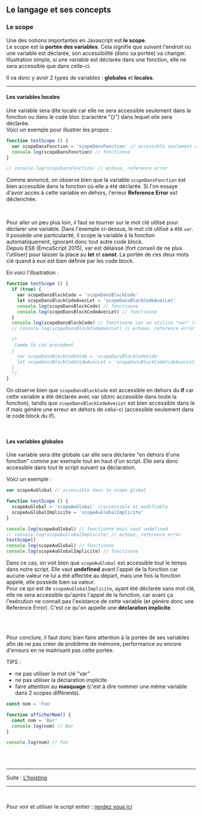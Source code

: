 ## Le langage et ses concepts

### Le scope

Une des notions importantes en Javascript est **le scope**.  
Le scope est la __portée des variables__. Cela signifie que suivant l'endroit où une variable est déclarée, 
son accessibilité (donc sa portée) va changer.
Illustration simple, si une variable est déclarée dans une fonction, elle ne sera accessible que dans 
celle-ci.

Il va donc y avoir 2 types de variables : **globales** et **locales**.

---

#### Les variables locales

Une variable sera dite locale car elle ne sera accessible seulement dans la fonction ou dans le 
code bloc (caractère "{}") dans lequel elle sera déclarée.  
Voici un exemple pour illustrer les propos :

```js
function testScope () {
  var scopeDansFonction = 'scopeDansFonction' // accessible seulement dans cette fonction
  console.log(scopeDansFonction) // fonctionne
}

// console.log(scopeDansFonction) // echoue, reference error
```

Comme annoncé, on observe bien que la variable `scopeDansFonction` est bien accessible dans la fonction 
où elle a été déclarée. Si l'on essaye d'avoir accès à cette variable en dehors, l'erreur 
**Reference Error** est déclenchée.

<br>

Pour aller un peu plus loin, il faut se tourner sur le mot clé utilisé pour déclarer une variable. 
Dans l'exemple ci-dessus, le mot clé utilisé a été `var`. Il possède une particularité, il scope 
la variable à la fonction automatiquement, ignorant donc tout autre code block.  
Depuis ES6 (EmcaScript 2015), var est délaissé (fort conseil de ne plus l'utiliser) 
pour laisser la place au **let** et **const**. La portée de ces deux mots clé quand à eux est bien 
définie par les code block.

En voici l'illustration : 

```js
function testScope () {
  if (true) {
    var scopeDansBlockCode = 'scopeDansBlockCode'
    let scopeDansBlockCodeAvecLet = 'scopeDansBlockCodeAvecLet'
    console.log(scopeDansBlockCode) // fonctionne
    console.log(scopeDansBlockCodeAvecLet) // fonctionne
  }
  console.log(scopeDansBlockCode) // fonctionne car on utilise "var" (scope de la fonction)
  // console.log(scopeDansBlockCodeAvecLet) // echoue, reference error (scope du block)

  /*
   Comme le cas précédent
  {
    var scopeDansBlockCodeVide = 'scopeDansBlockCodeVide'
    let scopeDansBlockCodeVideAvecLet = 'scopeDansBlockCodeVideAvecLet'
  }
  */
}
```

On observe bien que `scopeDansBlockCode` est accessible en dehors du **if** car cette variable 
a été déclarée avec var (donc accessible dans toute la fonction), tandis que `scopeDansBlockCodeAvecLet` est bien accessible dans le if mais 
génère une erreur en dehors de celui-ci (accessible seulement dans le code block du if).

<br>

#### Les variables globales

Une variable sera dite globale car elle sera déclarée "en dehors d'une fonction" comme par exemple tout 
en haut d'un script. Elle sera donc accessible dans tout le script suivant sa déclaration.

Voici un exemple :

```js
var scopeAuGlobal // accessible dans le scope global

function testScope () {
  scopeAuGlobal = 'scopeAuGlobal' //accessible et modifiable
  scopeAuGlobalImplicite = 'scopeAuGlobalImplicite'
}

console.log(scopeAuGlobal) // fonctionne mais vaut undefined
// console.log(scopeAuGlobalImplicite) // echoue, reference error
testScope()
console.log(scopeAuGlobal) // fonctionne
console.log(scopeAuGlobalImplicite) // fonctionne
```

Dans ce cas, on voit bien que `scopeAuGlobal` est accessible tout le temps dans notre script. 
Elle vaut __undefined__ avant l'appel de la fonction car aucune valeur ne lui a été affectée au départ, 
mais une fois la fonction appelé, elle possède bien sa valeur.  
Pour ce qui est de `scopeAuGlobalImplicite`, ayant été déclarée sans mot clé, elle ne sera accessible 
qu'après l'appel de la fonction, car avant ça l'exécution ne connait pas l'existance de cette variable 
(et génère donc une Reference Error). C'est ce qu'on appelle une **déclaration implicite**. 

<br>
<br>

Pour conclure, il faut donc bien faire attention à la portée de ses variables afin de ne pas créer 
de problème de mémoire, performance ou encore d'erreurs en ne maitrisant pas cette portée.

TIPS :
- ne pas utiliser le mot clé "var"
- ne pas utiliser la déclaration implicite
- faire attention au **masquage** (c'est à dire nommer une même variable dans 2 scopes différents).
```js
const nom = 'Foo'

function afficherNom() {
  const nom = 'Bar'
  console.log(nom) // Bar
}

console.log(nom) // Foo
```


<br>
<br>

---
Suite : [L'hoisting](../chapitre2-langage/2-hoisting.md)

---
<br>

Pour voir et utiliser le script entier : [rendez vous ici](/dist/chapitre2-langage/scope.js)
